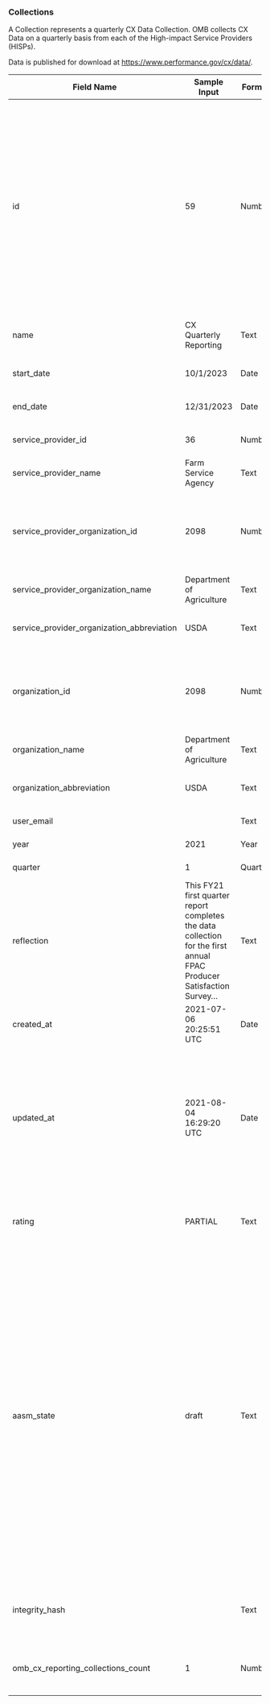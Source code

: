 ### Collections

A Collection represents a quarterly CX Data Collection.
OMB collects CX Data on a quarterly basis from each of the High-impact Service Providers (HISPs).

Data is published for download at https://www.performance.gov/cx/data/.

|Field Name | Sample Input | Format | Description |
|-- | -- | -- | -- |
| id | 59 | Number | Unique   number for a collection record. A collection record is generated for each   HISP each reporting quarter. A record indicates whether HISP has reported   survey(s) for the quarter, as well as how many surveys were reported. |
| name | CX   Quarterly Reporting | Text | Name   of collection; same for all HISPs |
| start_date | 10/1/2023 | Date | Start date of the reporting quarter |
| end_date | 12/31/2023 | Date | End date of the reporting quarter |
| service_provider_id | 36 | Number | Unique   number for each HISP |
| service_provider_name | Farm   Service Agency | Text | Name   of HISP |
| service_provider_organization_id | 2098 | Number | Unique   number for each department. A department may contain several HISPs. |
| service_provider_organization_name | Department   of Agriculture | Text | Name   of department |
| service_provider_organization_abbreviation | USDA | Text | Abbreviation   of each department name |
| organization_id | 2098 | Number | Unique   number for each department. A department may contain several HISPs. |
| organization_name | Department   of Agriculture | Text | Name   of department |
| organization_abbreviation | USDA | Text | Abbreviation   of each department name |
| user_email |   | Text | Email   of POC for each HISP |
| year | 2021 | Year | Year   of reported data |
| quarter | 1 | Quarter | Quarter   of reported data |
| reflection | This   FY21 first quarter report completes the data collection for the first annual   FPAC Producer Satisfaction Survey… | Text | Each   HISP provide a reflection text on the insights gleaned from all surveys for   the quarter. |
| created_at | 2021-07-06   20:25:51 UTC | Date | Timestamp   for creation of collection record |
| updated_at | 2021-08-04   16:29:20 UTC | Date | Timestamp   for update to the collection record. May reflection HISP POC updating records   and/or OMB reviewing data submission and approval to publish. |
| rating | PARTIAL | Text | OMB   provides a rating of the data submission after review. |
| aasm_state | draft | Text | Indicates   whether HISP records are in draft, submitted, or published. Draft is when OMB   creates the collection record. Submitted indicates that HISP has   affirmatively provided data submission. Published indicates that OMB has   reviewed and cleared data submission for publishing. OMB uses the published   tag as filter for HISPs that met the data reporting requirements. |
| integrity_hash |   | Text | This   is an auto-generated tag for unique record. |
| omb_cx_reporting_collections_count | 1 | Number | Number   of surveys submitted by the HISPs for the quarter. |